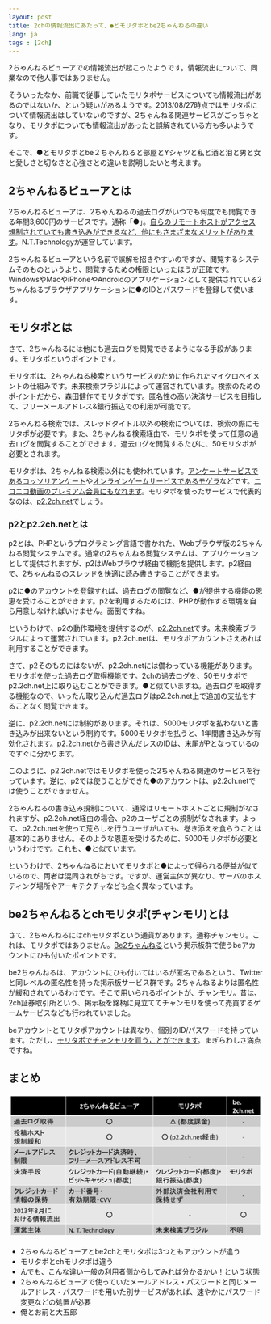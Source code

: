 ```yaml
---
layout: post
title: 2chの情報流出にあたって、●とモリタポとbe2ちゃんねるの違い
lang: ja
tags : [2ch]
---
```

2ちゃんねるビューアでの情報流出が起こったようです。情報流出について、同業なので他人事ではありません。

そういったなか、前職で従事していたモリタポサービスについても情報流出があるのではないか、という疑いがあるようです。2013/08/27時点ではモリタポについて情報流出はしていないのですが、2ちゃんねる関連サービスがごっちゃとなり、モリタポについても情報流出があったと誤解されている方も多いようです。

そこで、●とモリタポとbe２ちゃんねると部屋とYシャツと私と酒と泪と男と女と愛しさと切なさと心強さとの違いを説明したいと考えます。

## 2ちゃんねるビューアとは

2ちゃんねるビューアは、2ちゃんねるの過去ログがいつでも何度でも閲覧できる年間3,600円のサービスです。通称「●」。<a href="http://ja.wikipedia.org/wiki/2%E3%81%A1%E3%82%83%E3%82%93%E3%81%AD%E3%82%8B%E3%83%93%E3%83%A5%E3%83%BC%E3%82%A2">自らのリモートホストがアクセス規制されていても書き込みができるなど、他にもさまざまなメリットがあります</a>。N.T.Technologyが運営しています。

2ちゃんねるビューアという名前で誤解を招きやすいのですが、閲覧するシステムそのものというより、閲覧するための権限といったほうが正確です。WindowsやMacやiPhoneやAndroidのアプリケーションとして提供されている2ちゃんねるブラウザアプリケーションに●のIDとパスワードを登録して使います。

## モリタポとは

さて、2ちゃんねるには他にも過去ログを閲覧できるようになる手段があります。モリタポというポイントです。

モリタポは、2ちゃんねる検索というサービスのために作られたマイクロペイメントの仕組みです。未来検索ブラジルによって運営されています。検索のためのポイントだから、森田健作でモリタポです。匿名性の高い決済サービスを目指して、フリーメールアドレス&銀行振込での利用が可能です。

2ちゃんねる検索では、スレッドタイトル以外の検索については、検索の際にモリタポが必要です。また、2ちゃんねる検索経由で、モリタポを使って任意の過去ログを閲覧することができます。過去ログを閲覧するたびに、50モリタポが必要とされます。

モリタポは、2ちゃんねる検索以外にも使われています。<a href="http://find.2ch.net/enq/">アンケートサービスであるコッソリアンケート</a>や<a href="http://mogera.jp">オンラインゲームサービスであるモゲラ</a>などです。<a href="http://moritapo.jp/nicopre/">ニコニコ動画のプレミアム会員にもなれます</a>。モリタポを使ったサービスで代表的なのは、<a href="http://p2.2ch.net/">p2.2ch.net</a>でしょう。

### p2とp2.2ch.netとは

p2とは、PHPというプログラミング言語で書かれた、Webブラウザ版の2ちゃんねる閲覧システムです。通常の2ちゃんねる閲覧システムは、アプリケーションとして提供されますが、p2はWebブラウザ経由で機能を提供します。p2経由で、2ちゃんねるのスレッドを快適に読み書きすることができます。

p2に●のアカウントを登録すれば、過去ログの閲覧など、●が提供する機能の恩恵を受けることができます。p2を利用するためには、PHPが動作する環境を自ら用意しなければいけません。面倒ですね。

というわけで、p2の動作環境を提供するのが、<a href="http://p2.2ch.net/">p2.2ch.net</a>です。未来検索ブラジルによって運営されています。p2.2ch.netは、モリタポアカウントさえあれば利用することができます。

さて、p2そのものにはないが、p2.2ch.netには備わっている機能があります。モリタポを使った過去ログ取得機能です。2chの過去ログを、50モリタポでp2.2ch.net上に取り込むことができます。●と似ていますね。過去ログを取得する機能なので、いったん取り込んだ過去ログはp2.2ch.net上で追加の支払をすることなく閲覧できます。

逆に、p2.2ch.netには制約があります。それは、5000モリタポを払わないと書き込みが出来ないという制約です。5000モリタポを払うと、1年間書き込みが有効化されます。p2.2ch.netから書き込んだレスのIDは、末尾がPとなっているのですぐに分かります。

このように、p2.2ch.netではモリタポを使った2ちゃんねる関連のサービスを行っています。逆に、p2では使うことができた●のアカウントは、p2.2ch.netでは使うことができません。

2ちゃんねるの書き込み規制について、通常はリモートホストごとに規制がなされますが、p2.2ch.net経由の場合、p2のユーザごとの規制がなされます。よって、p2.2ch.netを使って荒らしを行うユーザがいても、巻き添えを食らうことは基本的にありません。そのような恩恵を受けるために、5000モリタポが必要というわけです。これも、●と似ています。

というわけで、2ちゃんねるにおいてモリタポと●によって得られる便益が似ているので、両者は混同されがちです。ですが、運営主体が異なり、サーバのホスティング場所やアーキテクチャなども全く異なっています。

## be2ちゃんねるとchモリタポ(チャンモリ)とは

さて、2ちゃんねるにはchモリタポという通貨があります。通称チャンモリ。これは、モリタポではありません。<a href="http://be.2ch.net/">Be2ちゃんねる</a>という掲示板群で使うbeアカウントにひも付いたポイントです。

be2ちゃんねるは、アカウントにひも付いてはいるが匿名であるという、Twitterと同レベルの匿名性を持った掲示板サービス群です。2ちゃんねるよりは匿名性が緩和されているわけです。そこで用いられるポイントが、チャンモリ。昔は、2ch証券取引所という、掲示板を銘柄に見立ててチャンモリを使って売買するゲームサービスなども行われていました。

beアカウントとモリタポアカウントは異なり、個別のID/パスワードを持っています。ただし、<a href="http://be.2ch.net/test/moritapo.html">モリタポでチャンモリを買うことができます</a>。まぎらわしさ満点ですね。

## まとめ

![対照表](/assets/images/entry/2013-08-27/viewer_moritapo_be_diff.png)

- 2ちゃんねるビューアとbe2chとモリタポは3つともアカウントが違う
- モリタポとchモリタポは違う
- んでも、こんな違い一般の利用者側からしてみれば分かるかい！という状態
- 2ちゃんねるビューアで使っていたメールアドレス・パスワードと同じメールアドレス・パスワードを用いた別サービスがあれば、速やかにパスワード変更などの処置が必要
- 俺とお前と大五郎
